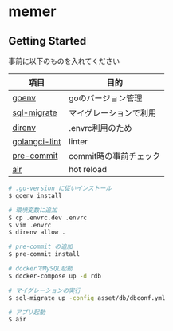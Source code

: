 # memer

## Getting Started

事前に以下のものを入れてください

|項目|目的|
|-|-|
|[goenv](https://github.com/syndbg/goenv)|goのバージョン管理|
|[sql-migrate](https://github.com/rubenv/sql-migrate)|マイグレーションで利用|
|[direnv](https://github.com/direnv/direnv)|.envrc利用のため|
|[golangci-lint](https://github.com/golangci/golangci-lint)|linter|
|[pre-commit](https://pre-commit.com)|commit時の事前チェック|
|[air](https://github.com/cosmtrek/air)|hot reload|

```sh
# .go-version に従いインストール
$ goenv install

# 環境変数に追加
$ cp .envrc.dev .envrc
$ vim .envrc
$ direnv allow .

# pre-commit の追加
$ pre-commit install

# dockerでMySQL起動
$ docker-compose up -d rdb

# マイグレーションの実行
$ sql-migrate up -config asset/db/dbconf.yml

# アプリ起動
$ air
```
